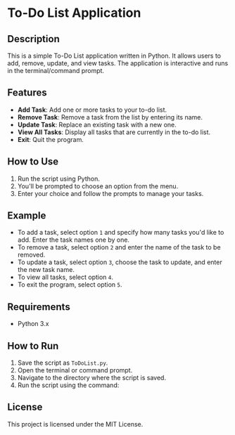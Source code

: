 # To-Do List Application

## Description
This is a simple To-Do List application written in Python. It allows users to add, remove, update, and view tasks. The application is interactive and runs in the terminal/command prompt.

## Features
- **Add Task**: Add one or more tasks to your to-do list.
- **Remove Task**: Remove a task from the list by entering its name.
- **Update Task**: Replace an existing task with a new one.
- **View All Tasks**: Display all tasks that are currently in the to-do list.
- **Exit**: Quit the program.

## How to Use
1. Run the script using Python.
2. You'll be prompted to choose an option from the menu.
3. Enter your choice and follow the prompts to manage your tasks.

## Example
- To add a task, select option `1` and specify how many tasks you'd like to add. Enter the task names one by one.
- To remove a task, select option `2` and enter the name of the task to be removed.
- To update a task, select option `3`, choose the task to update, and enter the new task name.
- To view all tasks, select option `4`.
- To exit the program, select option `5`.

## Requirements
- Python 3.x

## How to Run
1. Save the script as `ToDoList.py`.
2. Open the terminal or command prompt.
3. Navigate to the directory where the script is saved.
4. Run the script using the command:


## License
This project is licensed under the MIT License.


